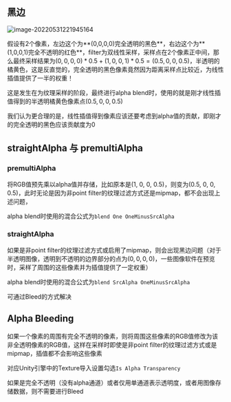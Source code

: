 ## 黑边

![image-20220531221945164](https://cdn.jsdelivr.net/gh/YuzikiRain/ImageBed/img/202205312219679.png)

假设有2个像素，左边这个为**(0,0,0,0)完全透明的黑色**，右边这个为**(1,0,0,1)完全不透明的红色**，filter为双线性采样，采样点在2个像素正中间，那么最终采样结果为$(0,0,0,0) * 0.5 + (1,0,0,1) * 0.5 = (0.5, 0,0,0.5)$，半透明的橘黄色，这是反直觉的，完全透明的黑色像素竟然因为距离采样点比较近，为线性插值提供了一半的权重！

这是发生在为纹理采样的阶段，最终进行alpha blend时，使用的就是刚才线性插值得到的半透明橘黄色像素点$(0.5,0,0,0.5)$

我们认为更合理的是，线性插值得到像素应该还要考虑到alpha值的贡献，即刚才的完全透明的黑色应该贡献度为0

## straightAlpha 与 premultiAlpha

### premultiAlpha

将RGB值预先乘以alpha值并存储，比如原本是(1, 0, 0, 0.5)，则变为(0.5, 0, 0, 0.5)，此时无论是因为非point filter的纹理过滤方式还是mipmap，都不会出现上述问题，

alpha blend时使用的混合公式为`blend One OneMinusSrcAlpha`

### straightAlpha

如果是非point filter的纹理过滤方式或启用了mipmap，则会出现黑边问题（对于半透明图像，透明到不透明的边界部分的点为$(0,0,0,0)$，一些图像软件在预览时，采样了周围的这些像素并为插值提供了一定权重）

alpha blend时使用的混合公式为`blend SrcAlpha OneMinusSrcAlpha`

可通过Bleed的方式解决

## Alpha Bleeding

如果一个像素的周围有完全不透明的像素，则将周围这些像素的RGB值修改为该非全透明像素的RGB值，这样在采样时即使是非point filter的纹理过滤方式或是mipmap，插值都不会影响这些像素

对应Unity引擎中的Texture导入设置勾选`Is Alpha Transparency`

如果是完全不透明（没有alpha通道）或者仅用单通道表示透明度，或者用图像存储数据，则不需要进行Bleed
